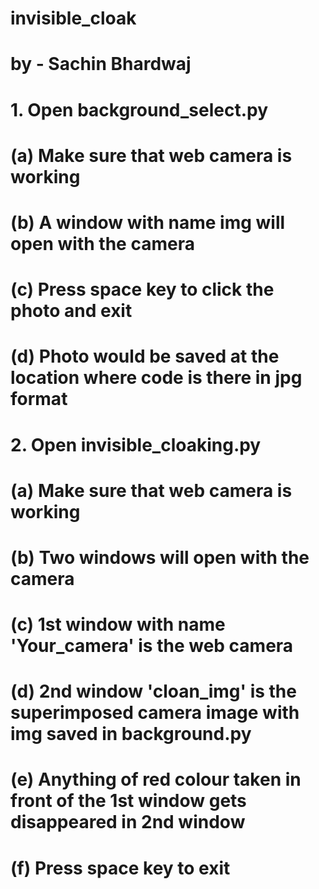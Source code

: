 # invisible_cloak

# by - Sachin Bhardwaj

# 1. Open background_select.py
#   (a) Make sure that web camera is working
#   (b) A window with name img will open with the camera
#   (c) Press space key to click the photo and exit
#   (d) Photo would be saved at the location where code is there in jpg format

# 2. Open invisible_cloaking.py
#   (a) Make sure that web camera is working
#   (b) Two windows will open with the camera
#   (c) 1st window with name 'Your_camera' is the web camera
#   (d) 2nd window 'cloan_img' is the superimposed camera image with img saved in background.py
#   (e) Anything of red colour taken in front of the 1st window gets disappeared in 2nd window
#   (f) Press space key to exit


